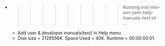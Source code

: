 * >>>>>>>>> Running inst-min-win-jwm-help-manuals-text.sh ...
  * Add user & developer manuals(text) in Help menu.
  * Disk size = 2129556K. Space Used = 40K. Runtime = 00:00:00:01.
